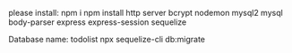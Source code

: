 please install:
npm i
npm install  http server bcrypt nodemon mysql2 mysql body-parser express express-session sequelize

Database name: todolist
npx sequelize-cli db:migrate